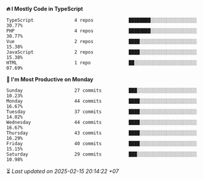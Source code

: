 <!--START_SECTION:readme-stats-->
**🔥 I Mostly Code in TypeScript**

```text
TypeScript               4 repos             ████████░░░░░░░░░░░░░░░░░   30.77%
PHP                      4 repos             ████████░░░░░░░░░░░░░░░░░   30.77%
Vue                      2 repos             ████░░░░░░░░░░░░░░░░░░░░░   15.38%
JavaScript               2 repos             ████░░░░░░░░░░░░░░░░░░░░░   15.38%
HTML                     1 repo              ██░░░░░░░░░░░░░░░░░░░░░░░   07.69%
```

**📅 I'm Most Productive on Monday**

```text
Sunday                   27 commits          ███░░░░░░░░░░░░░░░░░░░░░░   10.23%
Monday                   44 commits          ████░░░░░░░░░░░░░░░░░░░░░   16.67%
Tuesday                  37 commits          ████░░░░░░░░░░░░░░░░░░░░░   14.02%
Wednesday                44 commits          ████░░░░░░░░░░░░░░░░░░░░░   16.67%
Thursday                 43 commits          ████░░░░░░░░░░░░░░░░░░░░░   16.29%
Friday                   40 commits          ████░░░░░░░░░░░░░░░░░░░░░   15.15%
Saturday                 29 commits          ███░░░░░░░░░░░░░░░░░░░░░░   10.98%
```



⏳ *Last updated on 2025-02-15 20:14:22 +07*
<!--END_SECTION:readme-stats-->